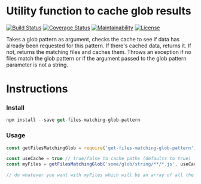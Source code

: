 # Utility function to cache glob results

[![Build Status](https://travis-ci.org/sformisano/get-files-matching-glob.svg?branch=master)](https://travis-ci.org/sformisano/get-files-matching-glob)
[![Coverage Status](https://coveralls.io/repos/github/sformisano/getFilesMatchingGlobPattern/badge.svg?branch=master)](https://coveralls.io/github/sformisano/getFilesMatchingGlobPattern?branch=master)
[![Maintainability](https://api.codeclimate.com/v1/badges/b6d866ebfe5915c7e83c/maintainability)](https://codeclimate.com/github/sformisano/get-files-matching-glob/maintainability)
[![License](https://img.shields.io/badge/License-BSD%203--Clause-blue.svg)](https://opensource.org/licenses/BSD-3-Clause)

Takes a glob pattern as argument, checks the cache to see if data has already been requested for this pattern. If there's cached data, returns it. If not, returns the matching files and caches them. Throws an exception if no files match the glob pattern or if the argument passed to the glob pattern parameter is not a string.

# Instructions

### Install

```js
npm install --save get-files-matching-glob-pattern
```

### Usage

```js
const getFilesMatchingGlob = require('get-files-matching-glob-pattern')

const useCache = true // true/false to cache paths (defaults to true)
const myFiles = getFilesMatchingGlob('some/glob/string/**/*.js', useCache)

// do whatever you want with myFiles which will be an array of all the matching files found
```
